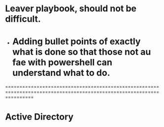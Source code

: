 # Leaver playbook, should not be difficult.
- # Adding bullet points of exactly what is done so that those not au fae with powershell can understand what to do.
======================================================================================================================

# Active Directory

